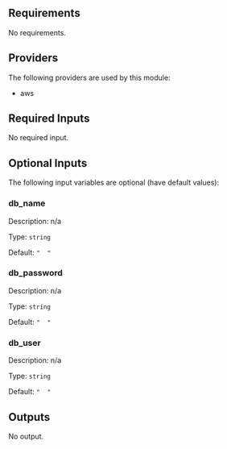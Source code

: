 ## Requirements

No requirements.

## Providers

The following providers are used by this module:

- aws

## Required Inputs

No required input.

## Optional Inputs

The following input variables are optional (have default values):

### db\_name

Description: n/a

Type: `string`

Default: `"  "`

### db\_password

Description: n/a

Type: `string`

Default: `"  "`

### db\_user

Description: n/a

Type: `string`

Default: `"  "`

## Outputs

No output.

